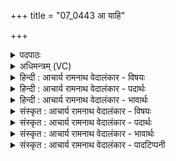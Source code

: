 +++
title = "07_0443 आ याहि"

+++
<details><summary>पदपाठः</summary>

आ꣢। या꣣हि। व꣡न꣢꣯सा। स꣣ह꣢। गा꣡वः꣢꣯। स꣣चन्त। वर्त्तनि꣢म्। यत्। ऊ꣡ध꣢꣯भिः। ४४३।
</details>

<details><summary>अधिमन्त्रम् (VC)</summary>

- उषाः
- संवर्त आङ्गिरसः
- द्विपदा विराट् पङ्क्तिः
- पञ्चमः
- ऐन्द्रं काण्डम्
</details>

<details><summary>हिन्दी : आचार्य रामनाथ वेदालंकार - विषयः</summary>

अगले मन्त्र का देवता उषा है। उषा के नाम से जगन्माता का आह्वान किया गया है।
</details>

<details><summary>हिन्दी : आचार्य रामनाथ वेदालंकार - पदार्थः</summary>

पदार्थान्वय -  हे उषा के समान तेजोमयी जगन्माता ! तू (वनसा सह) अपने संभजनीय तेज के साथ (आ याहि) आ, मेरे हृदय में प्रादुर्भूत हो, (यत्) जब (गावः) वेदरूपिणी गौएँ (ऊधभिः) ज्ञानरस से भरे मन्त्ररूप ऊधसों के साथ (वर्तनिम्) मेरे आत्मारूप दोहनगृह में (सचन्त) पहुँचें ॥७॥ इस मन्त्र में उपमानों द्वारा उपमेयों के निगरण होने से अतिशयोक्ति अलङ्कार है ॥७॥
</details>

<details><summary>हिन्दी : आचार्य रामनाथ वेदालंकार - भावार्थः</summary>

भावार्थ -  उषा का प्रादुर्भाव होने पर जैसे घड़े के समान विशाल ऊधसवाली गौएँ दूध देने के लिए दोहनगृह को प्राप्त होती हैं, वैसे ही जगन्माता के प्रादुर्भूत होने पर ज्ञानरस से पूर्ण वेदरूपिणी गौएँ अपना ज्ञानरूप दूध देने के लिए स्तोता के आत्मा में पहुँचती हैं ॥७॥
</details>

<details><summary>संस्कृत : आचार्य रामनाथ वेदालंकार - विषयः</summary>

अथ उषा देवता। उषोनाम्ना जगन्मातरमाह्वयति।
</details>

<details><summary>संस्कृत : आचार्य रामनाथ वेदालंकार - पदार्थः</summary>

पदार्थान्वय -  हे उषः उषर्वत् तेजोमयि जगन्मातः ! त्वम् (वनसा सह) संभजनीयेन तेजसा साकम्। वनम् इति रश्मिनामसु पठितम्। निघं० १।५। वन षण सम्भक्तौ, असुन्, नित्त्वादाद्युदात्तत्वम्। (आ याहि) आगच्छ, मदीये हृदये आविर्भव, (यत्) यदा (गावः) वेदरूपाः धेनवः (ऊधभिः) ज्ञानरसपूर्णैः मन्त्रात्मकैः आपीनैः सहिताः (वर्तनिम्) मम आत्मरूपं दोहनगृहम् (सचन्त) सेवन्ताम्। सिषक्तु सचते इति सेवमानस्य इति यास्कः। निरु० ३।२१ ॥७॥ अत्र उपमानैरुपमेयानां निगरणादतिशयोक्तिरलङ्कारः ॥७॥
</details>

<details><summary>संस्कृत : आचार्य रामनाथ वेदालंकार - भावार्थः</summary>

भावार्थ -  उषसः प्रादुर्भावे यथा घटोध्न्यो धेनवो पयःप्रदानाय दोहनगृहमुपतिष्ठन्ति, तथैव जगन्मातुः प्रादुर्भावे ज्ञानरसपूर्णा वेदवाग्रूपा गावो ज्ञानरसप्रदानाय स्तोतुरात्मानमुपतिष्ठन्ति ॥७॥
</details>

<details><summary>संस्कृत : आचार्य रामनाथ वेदालंकार - पादटिप्पनी</summary>

टिप्पनी -   १. ऋ० १०।१७२।१।
</details>